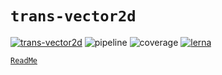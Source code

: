 # `trans-vector2d`

<!-- Badges -->
[![trans-vector2d](https://img.shields.io/npm/v/trans-vector2d.svg)](https://www.npmjs.com/package/curtain-call)
![pipeline](https://gitlab.com/sankaku-deltalab/trans-vector2d/badges/master/pipeline.svg)
![coverage](https://gitlab.com/sankaku-deltalab/trans-vector2d/badges/master/coverage.svg)
[![lerna](https://img.shields.io/badge/maintained%20with-lerna-cc00ff.svg)](https://lerna.js.org/)

[`ReadMe`](./packages/trans-vector2d/README.md)
